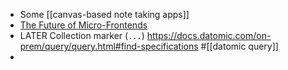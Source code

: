 - Some [[canvas-based note taking apps]]
- [The Future of Micro-Frontends](https://betterprogramming.pub/the-future-of-micro-frontends-2f527f97d506)
- LATER Collection marker (`...`) https://docs.datomic.com/on-prem/query/query.html#find-specifications #[[datomic query]]
-